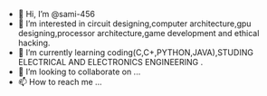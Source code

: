 - 👋 Hi, I’m @sami-456
- 👀 I’m interested in circuit designing,computer architecture,gpu designing,processor architecture,game development and ethical hacking. 
- 🌱 I’m currently learning coding(C,C+,PYTHON,JAVA),STUDING ELECTRICAL AND ELECTRONICS ENGINEERING .
- 💞️ I’m looking to collaborate on ...
- 📫 How to reach me ...

<!---
sami-456/sami-456 is a ✨ special ✨ repository because its `README.md` (this file) appears on your GitHub profile.
You can click the Preview link to take a look at your changes.
--->
